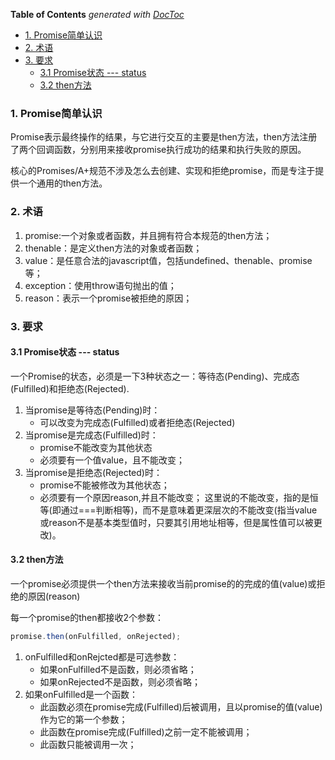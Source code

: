 <!-- START doctoc generated TOC please keep comment here to allow auto update -->
<!-- DON'T EDIT THIS SECTION, INSTEAD RE-RUN doctoc TO UPDATE -->
**Table of Contents**  *generated with [DocToc](https://github.com/thlorenz/doctoc)*

- [1. Promise简单认识](#1-promise%E7%AE%80%E5%8D%95%E8%AE%A4%E8%AF%86)
- [2. 术语](#2-%E6%9C%AF%E8%AF%AD)
- [3. 要求](#3-%E8%A6%81%E6%B1%82)
  - [3.1 Promise状态 --- status](#31-promise%E7%8A%B6%E6%80%81-----status)
  - [3.2 then方法](#32-then%E6%96%B9%E6%B3%95)

<!-- END doctoc generated TOC please keep comment here to allow auto update -->

### 1. Promise简单认识

Promise表示最终操作的结果，与它进行交互的主要是then方法，then方法注册了两个回调函数，分别用来接收promise执行成功的结果和执行失败的原因。

核心的Promises/A+规范不涉及怎么去创建、实现和拒绝promise，而是专注于提供一个通用的then方法。

### 2. 术语

1. promise:一个对象或者函数，并且拥有符合本规范的then方法；
2. thenable：是定义then方法的对象或者函数；
3. value：是任意合法的javascript值，包括undefined、thenable、promise等；
4. exception：使用throw语句抛出的值；
5. reason：表示一个promise被拒绝的原因；

### 3. 要求

#### 3.1 Promise状态 --- status

一个Promise的状态，必须是一下3种状态之一：等待态(Pending)、完成态(Fulfilled)和拒绝态(Rejected).

1. 当promise是等待态(Pending)时：
    - 可以改变为完成态(Fulfilled)或者拒绝态(Rejected)
2. 当promise是完成态(Fulfilled)时：
    - promise不能改变为其他状态
    - 必须要有一个值value，且不能改变；
3. 当promise是拒绝态(Rejected)时：
    - promise不能被修改为其他状态；
    - 必须要有一个原因reason,并且不能改变；
这里说的不能改变，指的是恒等(即通过===判断相等)，而不是意味着更深层次的不能改变(指当value或reason不是基本类型值时，只要其引用地址相等，但是属性值可以被更改)。

#### 3.2 then方法

一个promise必须提供一个then方法来接收当前promise的的完成的值(value)或拒绝的原因(reason)

每一个promise的then都接收2个参数：

```js
promise.then(onFulfilled, onRejected);
```

1. onFulfilled和onRejcted都是可选参数： 
    - 如果onFulfilled不是函数，则必须省略；
    - 如果onRejected不是函数，则必须省略；
2. 如果onFulfilled是一个函数：
    - 此函数必须在promise完成(Fulfilled)后被调用，且以promise的值(value)作为它的第一个参数；
    - 此函数在promise完成(Fulfilled)之前一定不能被调用；
    - 此函数只能被调用一次；